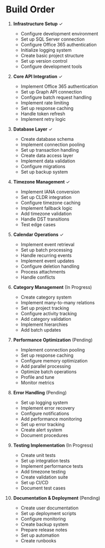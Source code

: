 # Build Order

1. **Infrastructure Setup** ✓
   * Configure development environment
   * Set up SQL Server connection
   * Configure Office 365 authentication
   * Initialize logging system
   * Create basic project structure
   * Set up version control
   * Configure development tools

2. **Core API Integration** ✓
   * Implement Office 365 authentication
   * Set up Graph API connection
   * Configure batch request handling
   * Implement rate limiting
   * Set up response caching
   * Handle token refresh
   * Implement retry logic

3. **Database Layer** ✓
   * Create database schema
   * Implement connection pooling
   * Set up transaction handling
   * Create data access layer
   * Implement data validation
   * Configure migrations
   * Set up backup system

4. **Timezone Management** ✓
   * Implement IANA conversion
   * Set up CLDR integration
   * Configure timezone caching
   * Implement fallback logic
   * Add timezone validation
   * Handle DST transitions
   * Test edge cases

5. **Calendar Operations** ✓
   * Implement event retrieval
   * Set up batch processing
   * Handle recurring events
   * Implement event updates
   * Configure deletion handling
   * Process attachments
   * Handle conflicts

6. **Category Management** (In Progress)
   * Create category system
   * Implement many-to-many relations
   * Set up project tracking
   * Configure activity tracking
   * Add category validation
   * Implement hierarchies
   * Add batch updates

7. **Performance Optimization** (Pending)
   * Implement connection pooling
   * Set up response caching
   * Configure memory optimization
   * Add parallel processing
   * Optimize batch operations
   * Profile and tune
   * Monitor metrics

8. **Error Handling** (Pending)
   * Set up logging system
   * Implement error recovery
   * Configure notifications
   * Add performance monitoring
   * Set up error tracking
   * Create alert system
   * Document procedures

9. **Testing Implementation** (In Progress)
   * Create unit tests
   * Set up integration tests
   * Implement performance tests
   * Add timezone testing
   * Create validation suite
   * Set up CI/CD
   * Document test cases

10. **Documentation & Deployment** (Pending)
    * Create user documentation
    * Set up deployment scripts
    * Configure monitoring
    * Create backup system
    * Prepare release notes
    * Set up automation
    * Create runbooks
